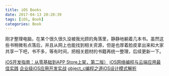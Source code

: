 ```yaml
---
title: iOS Books
date: 2017-04-13 20:20:39
tags: [iOS, Book]
categories: Book
---
```



刚才整理电脑，在某个很久很久没被我光顾的角落里，静静地躺着几本书。虽然这些书稍微有点落后，并且从网上也能找到相关资源，但是也厚着脸皮拿出来和大家共享一下吧，书不多，等有时间，把相关题材的书籍再统一整理，后续更新一下。

[iOS开发指南：从零基础到APP Store上架，第二版）](http://roywyg.oss-cn-shanghai.aliyuncs.com/Book/iOS%E5%BC%80%E5%8F%91%E6%8C%87%E5%8D%97%EF%BC%9A%E4%BB%8E%E9%9B%B6%E5%9F%BA%E7%A1%80%E5%88%B0App%20Store%E4%B8%8A%E6%9E%B6%EF%BC%88%E7%AC%AC2%E7%89%88%20%EF%BC%89.pdf)
[iOS网络编程与云端应用最佳实践](http://roywyg.oss-cn-shanghai.aliyuncs.com/Book/IOS%E7%BD%91%E7%BB%9C%E7%BC%96%E7%A8%8B%E4%B8%8E%E4%BA%91%E7%AB%AF%E5%BA%94%E7%94%A8%E6%9C%80%E4%BD%B3%E5%AE%9E%E8%B7%B5.pdf)
[企业级iOS应用开发实战](http://roywyg.oss-cn-shanghai.aliyuncs.com/Book/%E4%BC%81%E4%B8%9A%E7%BA%A7iOS%E5%BA%94%E7%94%A8%E5%BC%80%E5%8F%91%E5%AE%9E%E6%88%98.pdf)
[object_c编程之道iOS设计模式解析](http://roywyg.oss-cn-shanghai.aliyuncs.com/Book/object_c%E7%BC%96%E7%A8%8B%E4%B9%8B%E9%81%93%20iOS%E8%AE%BE%E8%AE%A1%E6%A8%A1%E5%BC%8F%E8%A7%A3%E6%9E%90.pdf)



